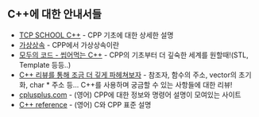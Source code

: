 ## C++에 대한 안내서들

* [TCP SCHOOL C++](http://tcpschool.com/cpp/intro) - CPP 기초에 대한 상세한 설명
* [가상상속](https://jerryjerryjerry.tistory.com/12) - CPP에서 가상상속이란
* [모두의 코드 - 씹어먹는 C++](https://modoocode.com/135) - CPP의 기초부터 더 깊숙한 세계를 원할때!(STL, Template 등등..)
* [C++ 리뷰를 통해 조금 더 깊게 파헤쳐보자](https://www.notion.so/bigpel66/C-0f983904f11d480b85e64f6ae35b892b) - 참조자, 함수의 주소, vector의 초기화, char * 주소 등... C++를 사용하며 궁금할 수 있는 사항들에 대한 리뷰!
* [cplusplus.com](http://www.cplusplus.com) - (영어) CPP에 대한 정보와 명령어 설명이 모여있는 사이트
* [C++ reference](https://en.cppreference.com/w/) - (영어) C와 CPP 표준 설명